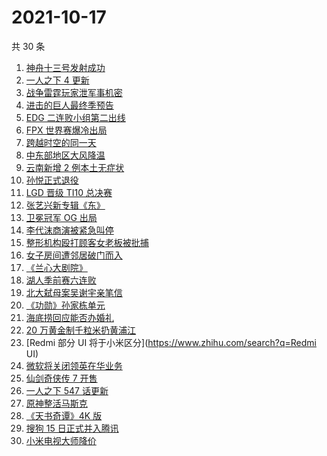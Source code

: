 # 2021-10-17

共 30 条

<!-- BEGIN ZHIHUSEARCH -->
<!-- 最后更新时间 Sun Oct 17 2021 19:06:43 GMT+0800 (China Standard Time) -->
1. [神舟十三号发射成功](https://www.zhihu.com/search?q=神舟十三号)
1. [一人之下 4 更新](https://www.zhihu.com/search?q=一人之下4)
1. [战争雷霆玩家泄军事机密](https://www.zhihu.com/search?q=战争雷霆)
1. [进击的巨人最终季预告](https://www.zhihu.com/search?q=进击的巨人)
1. [EDG 二连败小组第二出线](https://www.zhihu.com/search?q=EDG)
1. [FPX 世界赛爆冷出局](https://www.zhihu.com/search?q=FPX)
1. [跨越时空的同一天](https://www.zhihu.com/search?q=神舟十三号发射)
1. [中东部地区大风降温](https://www.zhihu.com/search?q=降温)
1. [云南新增 2 例本土无症状](https://www.zhihu.com/search?q=云南疫情)
1. [孙悦正式退役](https://www.zhihu.com/search?q=孙悦)
1. [LGD 晋级 TI10 总决赛](https://www.zhihu.com/search?q=LGD)
1. [张艺兴新专辑《东》](https://www.zhihu.com/search?q=张艺兴新专辑)
1. [卫冕冠军 OG 出局](https://www.zhihu.com/search?q=og)
1. [李代沫商演被紧急叫停](https://www.zhihu.com/search?q=李代沫)
1. [整形机构殴打顾客女老板被批捕](https://www.zhihu.com/search?q=整形机构女老板)
1. [女子房间遭邻居破门而入](https://www.zhihu.com/search?q=破门而入)
1. [《兰心大剧院》](https://www.zhihu.com/search?q=兰心大剧院)
1. [湖人季前赛六连败](https://www.zhihu.com/search?q=湖人)
1. [北大弑母案吴谢宇亲笔信](https://www.zhihu.com/search?q=吴谢宇)
1. [《功勋》孙家栋单元](https://www.zhihu.com/search?q=功勋)
1. [海底捞回应能否办婚礼](https://www.zhihu.com/search?q=海底捞)
1. [20 万黄金制千粒米扔黄浦江](https://www.zhihu.com/search?q=黄金米)
1. [Redmi 部分 UI 将于小米区分](https://www.zhihu.com/search?q=Redmi UI)
1. [微软将关闭领英在华业务](https://www.zhihu.com/search?q=领英)
1. [仙剑奇侠传 7 开售](https://www.zhihu.com/search?q=仙剑奇侠传7)
1. [一人之下 547 话更新](https://www.zhihu.com/search?q=一人之下)
1. [原神整活马斯克](https://www.zhihu.com/search?q=原神)
1. [《天书奇谭》4K 版](https://www.zhihu.com/search?q=天书奇谭)
1. [搜狗 15 日正式并入腾讯](https://www.zhihu.com/search?q=搜狗)
1. [小米电视大师降价](https://www.zhihu.com/search?q=小米电视大师)
<!-- END ZHIHUSEARCH -->
